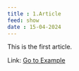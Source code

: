 ```yaml
---
title : 1.Article
feed: show
date : 15-04-2024
---
```


This is the first article.

Link: <a href="https://www.example.com" target="_blank" rel="noopener noreferrer">Go to Example</a>


